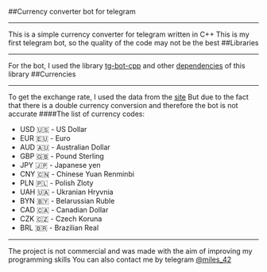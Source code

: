##Currency сonverter bot for telegram
___
This is a simple currency converter for telegram written in C++
This is my first telegram bot, so the quality of the code may not be the best
##Libraries
___
For the bot, I used the library [tg-bot-cpp](https://github.com/reo7sp/tgbot-cpp) and other [dependencies](https://github.com/reo7sp/tgbot-cpp#dependencies) of this library
##Currencies
___
To get the exchange rate, I used the data from the [site](https://www.cbr-xml-daily.ru/daily_json.js)
But due to the fact that there is a double currency conversion and therefore the bot is not accurate 
####The list of currency codes:
* USD 🇺🇸 - US Dollar
* EUR 🇪🇺 - Euro
* AUD 🇦🇺 - Australian Dollar 
* GBP 🇬🇧 - Pound Sterling
* JPY 🇯🇵 - Japanese yen
* CNY 🇨🇳 - Chinese Yuan Renminbi
* PLN 🇵🇱 - Polish Zloty
* UAH 🇺🇦 - Ukranian Hryvnia
* BYN 🇧🇾 - Belarussian Ruble
* CAD 🇨🇦 - Canadian Dollar
* CZK 🇨🇿 - Czech Koruna
* BRL 🇧🇷 - Brazilian Real
___
The project is not commercial and was made with the aim of improving my programming skills
You can also contact me by telegram  [@miles_42](https://t.me/miles_42)